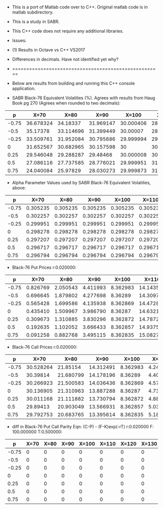 +   This is a port of Matlab code over to C++. Original matlab code is in matlab subdirectory.
+   This is a study in SABR.
+   This C++ code does not require any additional libraries.

+   Issues:
+   (1)  Results in Octave vs C++ VS2017 
+	 Differences in decimals.  Have not identified yet why?
	 
	 
+	 =====================================================
+    Below are results from building and running this C++ console application.
	 
+   SABR Black-76 Equivalent Volatilies (%).   Agrees with results from Haug Book pg 270 (Agrees when rounded to two decimals):

  | p	    |	X=70	    |	X=80	    |	X=90	    |	X=100	    |	X=110	    |	X=120	    |	X=130	
  |-------- | ------------- | ---------     | ---------     | ---------     | ---------     | ---------     | --------- 
  |-0.75	|	36.678324	|	34.18337	|	31.969147	|	30.000406	|	28.260363	|	26.745429	|	25.460042	
  | -0.5	|	35.17378	|	33.114696	|	31.399449	|	30.00007	|	28.898052	|	28.074855	|	27.505726	
  | -0.25	|	33.509761	|	31.952084	|	30.795686	|	29.999994	|	29.520725	|	29.306531	|	29.302682	
  |  0	    |	31.652567	|	30.682965	|	30.157598	|	30	        |	30.126458	|	30.456642	|	30.92308	
  |  0.25	|	29.546048	|	29.288287	|	29.48468	|	30.000008	|	30.713715	|	31.53576	|	32.406472	
  |  0.5	|	27.086116	|	27.737585	|	28.776021	|	29.999951	|	31.281185	|	32.551056	|	33.776878	
  |  0.75	|	24.040084	|	25.97829	|	28.030273	|	29.999873	|	31.827825	|	33.507644	|	35.050007	
																	
+   Alpha Parameter Values used by SABR Black-76 Equivalent Volatilies, above:
																
  | p	    |	X=70	    |	X=80	    |	X=90	    |	X=100	    |	X=110	    |	X=120	    |	X=130	
  |-------- | ------------- | ---------     | ---------     | ---------     | ---------     | ---------     | --------- 
  |	-0.75	|	0.305235	|	0.305235	|	0.305235	|	0.305235	|	0.305235	|	0.305235	|	0.305235	
  |	-0.5	|	0.302257	|	0.302257	|	0.302257	|	0.302257	|	0.302257	|	0.302257	|	0.302257	
  |	-0.25	|	0.299951	|	0.299951	|	0.299951	|	0.299951	|	0.299951	|	0.299951	|	0.299951	
  |	0	    |	0.298278	|	0.298278	|	0.298278	|	0.298278	|	0.298278	|	0.298278	|	0.298278	
  |	0.25	|	0.297207	|	0.297207	|	0.297207	|	0.297207	|	0.297207	|	0.297207	|	0.297207	
  |	0.5	    |	0.296717	|	0.296717	|	0.296717	|	0.296717	|	0.296717	|	0.296717	|	0.296717	
  |	0.75	|	0.296794	|	0.296794	|	0.296794	|	0.296794	|	0.296794	|	0.296794	|	0.296794	
																	
+   Black-76 Put Prices r:0.020000:										
																	
  | p	    |	X=70	    |	X=80	    |	X=90	    |	X=100	    |	X=110	    |	X=120	    |	X=130	
  |-------- | ------------- | ---------     | ---------     | ---------     | ---------     | ---------     | --------- 
  |	-0.75	|	0.826769	|	2.050543	|	4.411993	|	8.362983	|	14.14351	|	21.624893	|	30.355513	
  |	-0.5	|	0.696645	|	1.879802	|	4.277698	|	8.36289	    |	14.309785	|	21.884927	|	30.598439	
  |	-0.25	|	0.565428	|	1.699586	|	4.135938	|	8.362869	|	14.472881	|	22.135225	|	30.840911	
  |	0	    |	0.435410	|	1.509967	|	3.986790	|	8.36287	    |	14.632193	|	22.376342	|	31.081002	
  |	0.25	|	0.309673	|	1.310885	|	3.830296	|	8.362872	|	14.787226	|	22.608509	|	31.317215	
  |	0.5	    |	0.192635	|	1.102052	|	3.666433	|	8.362857	|	14.937546	|	22.83177	|	31.548329	
  |	0.75	|	0.091258	|	0.882768	|	3.495115	|	8.362835	|	15.082796	|	23.046082	|	31.773332	
																	
+   Black-76 Call Prices r:0.020000:										
																	
  | p	    |	X=70	    |	X=80	    |	X=90	    |	X=100	    |	X=110	    |	X=120	    |	X=130	
  |-------- | ------------- | ---------     | ---------     | ---------     | ---------     | ---------     | --------- 
  |	-0.75	|	30.528264	|	21.85154	|	14.312491	|	8.362983	 |	4.243012	|	1.823896	 |	0.654018	
  |	-0.5	|	30.39814	|	21.680799	|	14.178196	|	8.36289	     |	4.409287	|	2.08393	     |	0.896944	
  |	-0.25	|	30.266923	|	21.500583	|	14.036436	|	8.362869	 |	4.572382	|	2.334228	 |	1.139416	
  |	0	    |	30.136905	|	21.310963	|	13.887288	|	8.36287	     |	4.731695	|	2.575345	 |	1.379507	
  |	0.25	|	30.011168	|	21.111882	|	13.730794	|	8.362872	 |	4.886728	|	2.807512	 |	1.61572	
  |	0.5	    |	29.89413	|	20.903049	|	13.566931	|	8.362857	 |	5.037047	|	3.030773	 |	1.846834	
  |	0.75	|	29.792753	|	20.683765	|	13.395614	|	8.362835	| 	5.182298	|	3.245086	 |	2.071838	
																	
+   diff in Black-76 Put Call Parity Eqn: (C-P) - (F-K)exp(-rT) r:0.020000 F: 100.000000 T:0.500000:
																	
  | p	    |	X=70	    |	X=80	    |	X=90	    |	X=100	    |	X=110	    |	X=120	    |	X=130	
  |-------- | ------------- | ---------     | ---------     | ---------     | ---------     | ---------     | --------- 
  |	-0.75	|	0	|	0	|	0	|	0	|	0	|	0	|	0	
  |	-0.5	|	0	|	0	|	0	|	0	|	0	|	0	|	0	
  |	-0.25	|	0	|	0	|	0	|	0	|	0	|	0	|	0	
  |	0	    |	0	|	0	|	0	|	0	|	0	|	0	|	0	
  |	0.25	|	0	|	0	|	0	|	0	|	0	|	0	|	0	
  |	0.5	    |	0	|	0	|	0	|	0	|	0	|	0	|	0	
  |	0.75	|	0	|	0	|	0	|	0	|	0	|	0	|	0	
